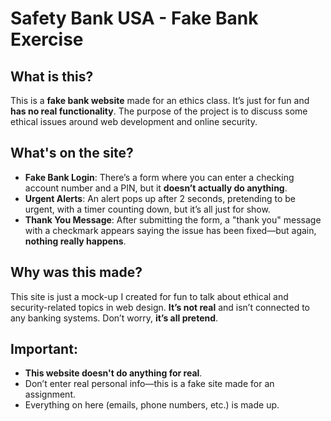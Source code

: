 # Safety Bank USA - Fake Bank Exercise

## What is this?

This is a **fake bank website** made for an ethics class. It’s just for fun and **has no real functionality**. The purpose of the project is to discuss some ethical issues around web development and online security.

## What's on the site?

- **Fake Bank Login**: There’s a form where you can enter a checking account number and a PIN, but it **doesn’t actually do anything**.
- **Urgent Alerts**: An alert pops up after 2 seconds, pretending to be urgent, with a timer counting down, but it’s all just for show.
- **Thank You Message**: After submitting the form, a "thank you" message with a checkmark appears saying the issue has been fixed—but again, **nothing really happens**.

## Why was this made?

This site is just a mock-up I created for fun to talk about ethical and security-related topics in web design. **It’s not real** and isn’t connected to any banking systems. Don’t worry, **it’s all pretend**.

## Important:

- **This website doesn't do anything for real**.
- Don’t enter real personal info—this is a fake site made for an assignment.
- Everything on here (emails, phone numbers, etc.) is made up.

